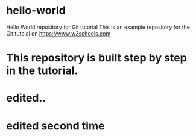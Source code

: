 # hello-world
Hello World repository for Git tutorial
This is an example repository for the Git tutoial on https://www.w3schools.com

This repository is built step by step in the tutorial.
=====================
edited..
=====================
edited second time
=====================
